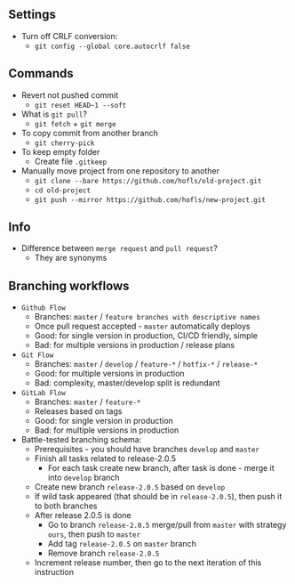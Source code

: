 ## Settings
* Turn off CRLF conversion:
    * `git config --global core.autocrlf false`

## Commands
* Revert not pushed commit
    * `git reset HEAD~1 --soft`
* What is `git pull`? 
    * `git fetch` + `git merge`
* To copy commit from another branch
    * `git cherry-pick`
* To keep empty folder
    * Create file `.gitkeep`
* Manually move project from one repository to another
    * `git clone --bare https://github.com/hofls/old-project.git`
    * `cd old-project`
    * `git push --mirror https://github.com/hofls/new-project.git`

## Info
* Difference between `merge request` and `pull request`?
    * They are synonyms

## Branching workflows
* `Github Flow`
    * Branches: `master` / `feature branches with descriptive names`
    * Once pull request accepted - `master` automatically deploys
    * Good: for single version in production, CI/CD friendly, simple
    * Bad: for multiple versions in production / release plans
* `Git Flow`
    * Branches: `master` / `develop` / `feature-*` / `hotfix-*` / `release-*`
    * Good: for multiple versions in production
    * Bad: complexity, master/develop split is redundant
* `GitLab Flow`
    * Branches: `master` / `feature-*`
    * Releases based on tags
    * Good: for single version in production
    * Bad: for multiple versions in production
* Battle-tested branching schema:
    * Prerequisites - you should have branches `develop` and `master`
    * Finish all tasks related to release-2.0.5
        * For each task create new branch, after task is done - merge it into `develop` branch
    * Create new branch `release-2.0.5` based on `develop`
    * If wild task appeared (that should be in `release-2.0.5`), then push it to both branches
    * After release 2.0.5 is done
        * Go to branch `release-2.0.5` merge/pull from `master` with strategy `ours`, then push to `master`
        * Add tag `release-2.0.5` on `master` branch
        * Remove branch `release-2.0.5`
    * Increment release number, then go to the next iteration of this instruction
